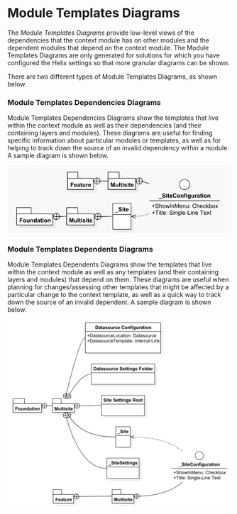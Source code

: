 # Module Templates Diagrams

The _Module Templates Diagrams_ provide low-level views of the dependencies that the context module has on other modules and the dependent modules that depend on the context module. The Module Templates Diagrams are only generated for solutions for which you have configured the Helix settings so that more granular diagrams can be shown.

There are two different types of Module Templates Diagrams, as shown below.

### Module Templates Dependencies Diagrams

Module Templates Dependencies Diagrams show the templates that live within the context module as well as their dependencies \(and their containing layers and modules\). These diagrams are useful for finding specific information about particular modules or templates, as well as for helping to track down the source of an invalid dependency within a module. A sample diagram is shown below.

![Feature.Multisite Module Templates Dependencies Diagram from Habitat](../../.gitbook/assets/feature.multisite-templatedependenciesdiagram.png)

### Module Templates Dependents Diagrams

Module Templates Dependents Diagrams show the templates that live within the context module as well as any templates \(and their containing layers and modules\) that depend on them. These diagrams are useful when planning for changes/assessing other templates that might be affected by a particular change to the context template, as well as a quick way to track down the source of an invalid dependent. A sample diagram is shown below.

![Foundation.Multisite Module Templates Dependents Diagram from Habitat](../../.gitbook/assets/foundation.multisite-templatedependentsdiagram.png)

